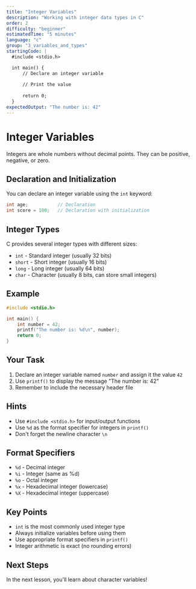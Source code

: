 ```yaml
---
title: "Integer Variables"
description: "Working with integer data types in C"
order: 2
difficulty: "beginner"
estimatedTime: "5 minutes"
language: "c"
group: "3_variables_and_types"
startingCode: |
  #include <stdio.h>

  int main() {
      // Declare an integer variable
      
      // Print the value
      
      return 0;
  }
expectedOutput: "The number is: 42"
---
```


# Integer Variables

Integers are whole numbers without decimal points. They can be positive, negative, or zero.

## Declaration and Initialization

You can declare an integer variable using the `int` keyword:

```c
int age;           // Declaration
int score = 100;   // Declaration with initialization
```

## Integer Types

C provides several integer types with different sizes:

- `int` - Standard integer (usually 32 bits)
- `short` - Short integer (usually 16 bits)
- `long` - Long integer (usually 64 bits)
- `char` - Character (usually 8 bits, can store small integers)

## Example

```c
#include <stdio.h>

int main() {
    int number = 42;
    printf("The number is: %d\n", number);
    return 0;
}
```

## Your Task

1. Declare an integer variable named `number` and assign it the value `42`
2. Use `printf()` to display the message "The number is: 42"
3. Remember to include the necessary header file

## Hints

- Use `#include <stdio.h>` for input/output functions
- Use `%d` as the format specifier for integers in `printf()`
- Don't forget the newline character `\n`

## Format Specifiers

- `%d` - Decimal integer
- `%i` - Integer (same as %d)
- `%o` - Octal integer
- `%x` - Hexadecimal integer (lowercase)
- `%X` - Hexadecimal integer (uppercase)

## Key Points

- `int` is the most commonly used integer type
- Always initialize variables before using them
- Use appropriate format specifiers in `printf()`
- Integer arithmetic is exact (no rounding errors)

## Next Steps

In the next lesson, you'll learn about character variables!

